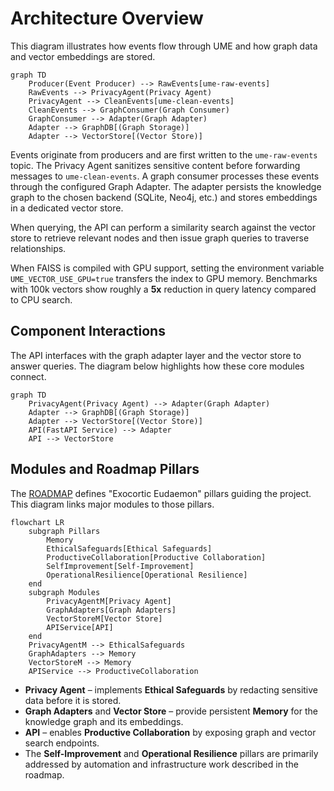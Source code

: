 # Architecture Overview

This diagram illustrates how events flow through UME and how graph data and vector embeddings are stored.

```mermaid
graph TD
    Producer(Event Producer) --> RawEvents[ume-raw-events]
    RawEvents --> PrivacyAgent(Privacy Agent)
    PrivacyAgent --> CleanEvents[ume-clean-events]
    CleanEvents --> GraphConsumer(Graph Consumer)
    GraphConsumer --> Adapter(Graph Adapter)
    Adapter --> GraphDB[(Graph Storage)]
    Adapter --> VectorStore[(Vector Store)]
```

Events originate from producers and are first written to the `ume-raw-events` topic. The Privacy Agent sanitizes sensitive
content before forwarding messages to `ume-clean-events`. A graph consumer processes these events through the configured
Graph Adapter. The adapter persists the knowledge graph to the chosen backend (SQLite, Neo4j, etc.) and stores
embeddings in a dedicated vector store.

When querying, the API can perform a similarity search against the vector store to retrieve relevant nodes and
then issue graph queries to traverse relationships.

When FAISS is compiled with GPU support, setting the environment variable
`UME_VECTOR_USE_GPU=true` transfers the index to GPU memory. Benchmarks with
100k vectors show roughly a **5x** reduction in query latency compared to CPU
search.

## Component Interactions

The API interfaces with the graph adapter layer and the vector store to answer
queries. The diagram below highlights how these core modules connect.

```mermaid
graph TD
    PrivacyAgent(Privacy Agent) --> Adapter(Graph Adapter)
    Adapter --> GraphDB[(Graph Storage)]
    Adapter --> VectorStore[(Vector Store)]
    API(FastAPI Service) --> Adapter
    API --> VectorStore
```

## Modules and Roadmap Pillars

The [ROADMAP](../ROADMAP.md) defines "Exocortic Eudaemon" pillars guiding the
project. This diagram links major modules to those pillars.

```mermaid
flowchart LR
    subgraph Pillars
        Memory
        EthicalSafeguards[Ethical Safeguards]
        ProductiveCollaboration[Productive Collaboration]
        SelfImprovement[Self-Improvement]
        OperationalResilience[Operational Resilience]
    end
    subgraph Modules
        PrivacyAgentM[Privacy Agent]
        GraphAdapters[Graph Adapters]
        VectorStoreM[Vector Store]
        APIService[API]
    end
    PrivacyAgentM --> EthicalSafeguards
    GraphAdapters --> Memory
    VectorStoreM --> Memory
    APIService --> ProductiveCollaboration
```

* **Privacy Agent** – implements **Ethical Safeguards** by redacting sensitive
  data before it is stored.
* **Graph Adapters** and **Vector Store** – provide persistent **Memory** for
  the knowledge graph and its embeddings.
* **API** – enables **Productive Collaboration** by exposing graph and vector
  search endpoints.
* The **Self-Improvement** and **Operational Resilience** pillars are primarily
  addressed by automation and infrastructure work described in the roadmap.
